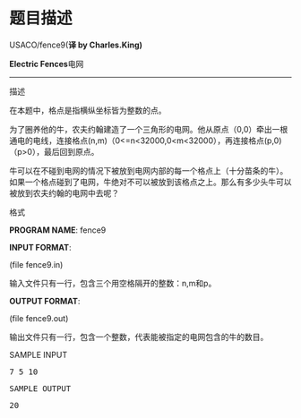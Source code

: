 # 题目描述


USACO/fence9(<b>译 by Charles.King)</b>
<div id="bodyContent">
<b></b>
<div dir="ltr" lang="zh-cn" class="mw-content-ltr">
<b></b>
<p>
<b>Electric Fences</b>电网
</p>
<hr/>
</div>
</div>
<p>
<span id=".E6.8F.8F.E8.BF.B0" class="mw-headline">描述</span> 
</p>
<p>
在本题中，格点是指横纵坐标皆为整数的点。
</p>
<p>
为了圈养他的牛，农夫约翰建造了一个三角形的电网。他从原点（0,0）牵出一根通电的电线，连接格点(n,m)（0&lt;=n&lt;32000,0&lt;m&lt;32000），再连接格点(p,0)（p&gt;0），最后回到原点。<m<32000），再连接格点(p,0)（p></m<32000），再连接格点(p,0)（p>
</p>
<p>
牛可以在不碰到电网的情况下被放到电网内部的每一个格点上（十分苗条的牛）。如果一个格点碰到了电网，牛绝对不可以被放到该格点之上。那么有多少头牛可以被放到农夫约翰的电网中去呢？
</p>
<p>
<span id=".E6.A0.BC.E5.BC.8F" class="mw-headline">格式</span> 
</p>
<p>
<b>PROGRAM NAME</b>: fence9
</p>
<p>
<b>INPUT FORMAT</b>:
</p>
<p>
(file fence9.in)
</p>
<p>
输入文件只有一行，包含三个用空格隔开的整数：n,m和p。
</p>
<p>
<b>OUTPUT FORMAT</b>:
</p>
<p>
(file fence9.out)
</p>
<p>
输出文件只有一行，包含一个整数，代表能被指定的电网包含的牛的数目。
</p>
<p>
<span id="SAMPLE_INPUT" class="mw-headline">SAMPLE INPUT </span> 
</p>
<pre>7 5 10 <span id="SAMPLE_OUTPUT" class="mw-headline"></span></pre>
<pre><span class="mw-headline">SAMPLE OUTPUT </span> 
<pre>20
</pre>
<!-- 
NewPP limit report
Preprocessor node count: 15/1000000
Post-expand include size: 0/2097152 bytes
Template argument size: 0/2097152 bytes
Expensive parser function count: 0/100
--><!-- Saved in parser cache with key newnocow:pcache:idhash:858-0!*!*!!zh-cn!*!* and timestamp 20120711023616 --></pre>
